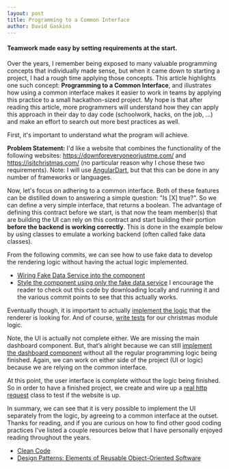 ```yaml
---
layout: post
title: Programming to a Common Interface
author: David Gaskins
---
```

#### Teamwork made easy by setting requirements at the start. 

Over the years, I remember being exposed to many valuable programming concepts that individually made sense, but when it came down to starting a project, I had a rough time applying those concepts. This article highlights one such concept: **Programming to a Common Interface**, and illustrates how using a common interface makes it easier to work in teams by applying this practice to a small hackathon-sized project. My hope is that after reading this article, more programmers will understand how they can apply this approach in their day to day code (schoolwork, hacks, on the job, ...) and make an effort to search out more best practices as well.

First, it's important to understand what the program will achieve.

**Problem Statement:** I'd like a website that combines the functionality of the following websites: https://downforeveryoneorjustme.com/ and
https://isitchristmas.com/ (no particular reason why I chose these two requirements). Note: I will use [AngularDart](https://webdev.dartlang.org/angular/), but that this can be done in any number of frameworks or languages. 

Now, let's focus on adhering to a common interface. Both of these features can be distilled down to answering a simple question: "Is [X] true?". So we can define a very simple interface, that returns a boolean. The advantage of defining this contract before we start, is that now the team member(s) that are building the UI can rely on this contract and start building their portion **before the backend is working correctly**. This is done in the example below by using classes to emulate a working backend (often called fake data classes). 

From the following commits, we can see how to use fake data to develop the rendering logic without having the actual logic implemented. 
 * [Wiring Fake Data Service into the component](https://github.com/davidgaskins/izzet/commit/8d1e7a809413a330e1548e336fdead1bbe33bb42)
 * [Style the component using only the fake data service](https://github.com/davidgaskins/izzet/commit/719792fa80cc3b143b7c836ccf9e79c2acf99056)
I encourage the reader to check out this code by downloading locally and running it and the various commit points to see that this actually works. 

Eventually though, it is important to actually [implement the logic](https://github.com/davidgaskins/izzet/commit/daaff696741bd8445466d193cbaa895e9b6e84fe) that the renderer is looking for.
And of course, [write tests](https://github.com/davidgaskins/izzet/commit/cb8f596121badd672ca6a43fda8dfe0596e2d18d) for our christmas module logic.

Note, the UI is actually not complete either. We are missing the main dashboard component. But, that’s alright because we can still [implement the dashboard component](https://github.com/davidgaskins/izzet/commit/5c0cde174bc265cae2aed78cf4feb80a757b56ed) without all the regular programming logic being finished. Again, we can work on either side of the project (UI or logic) because we are relying on the common interface. 

At this point, the user interface is complete without the logic being finished. So in order to have a finished project, we create and wire up a [real http request](https://github.com/davidgaskins/izzet/commit/b25ad503d7abf5563d33423e6f859ba703755f3b) class to test if the website is up. 

In summary, we can see that it is very possible to implement the UI separately from the  logic, by agreeing to a common interface at the outset. Thanks for reading, and if you are curious on how to find other good coding practices I've listed a couple resources below that I have personally enjoyed reading throughout the years. 

* [Clean Code](https://www.amazon.com/Clean-Code-Handbook-Software-Craftsmanship/dp/0132350882)
* [Design Patterns: Elements of Reusable Object-Oriented Software](https://www.amazon.com/Design-Patterns-Elements-Reusable-Object-Oriented/dp/0201633612/ref=pd_lpo_sbs_14_t_0?_encoding=UTF8&psc=1&refRID=1C5W4C2YAXKZWMGMCZZD)

